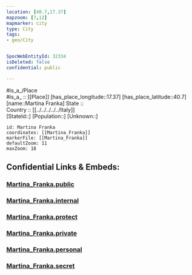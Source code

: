 ```yaml
---
location: [40.7,17.37] 
mapzoom: [7,12] 
mapmarker: city 
type: City
tags:
- geo/City


SpocWebEntityId: 32334
isDeleted: false
confidential: public

---
```

#is_a_/Place  
#is_a_ :: [[Place]] 
[has_place_longitude::17.37] 
[has_place_latitude::40.7] 
[name::Martina Franka] 
State ::  
Country :: [[../../../../../Italy]]  
[StateId::] 
[Population::] 
[Unknown::] 


```leaflet
id: Martina Franka
coordinates: [[Martina_Franka]] 
markerFile: [[Martina_Franka]] 
defaultZoom: 11 
maxZoom: 18
```


## Confidential Links & Embeds: 

### [Martina_Franka.public](/_public/\Earth\Continent\Europe\Europe~South\Italy\regions~Italy\Apulia\Taranto.Province\CityMartina_Franka.public.md) 

### [Martina_Franka.internal](/_internal/\Earth\Continent\Europe\Europe~South\Italy\regions~Italy\Apulia\Taranto.Province\CityMartina_Franka.internal.md) 

### [Martina_Franka.protect](/_protect/\Earth\Continent\Europe\Europe~South\Italy\regions~Italy\Apulia\Taranto.Province\CityMartina_Franka.protect.md) 

### [Martina_Franka.private](/_private/\Earth\Continent\Europe\Europe~South\Italy\regions~Italy\Apulia\Taranto.Province\CityMartina_Franka.private.md) 

### [Martina_Franka.personal](/_personal/\Earth\Continent\Europe\Europe~South\Italy\regions~Italy\Apulia\Taranto.Province\CityMartina_Franka.personal.md) 

### [Martina_Franka.secret](/_secret/\Earth\Continent\Europe\Europe~South\Italy\regions~Italy\Apulia\Taranto.Province\CityMartina_Franka.secret.md)

